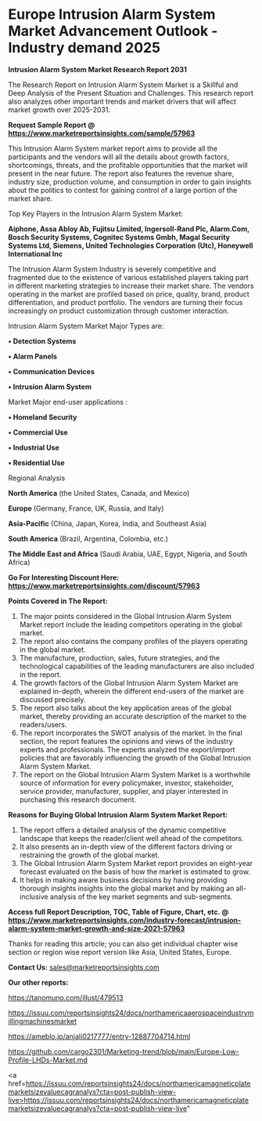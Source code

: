# Europe Intrusion Alarm System Market Advancement Outlook - Industry demand 2025

<strong>Intrusion Alarm System Market Research Report 2031</strong>

The Research Report on Intrusion Alarm System Market is a Skillful and Deep Analysis of the Present Situation and Challenges. This research report also analyzes other important trends and market drivers that will affect market growth over 2025-2031.

<strong>Request Sample Report @ <a href=https://www.marketreportsinsights.com/sample/57963>https://www.marketreportsinsights.com/sample/57963</a></strong>

This Intrusion Alarm System market report aims to provide all the participants and the vendors will all the details about growth factors, shortcomings, threats, and the profitable opportunities that the market will present in the near future. The report also features the revenue share, industry size, production volume, and consumption in order to gain insights about the politics to contest for gaining control of a large portion of the market share.

Top Key Players in the Intrusion Alarm System Market:

<strong>Aiphone, Assa Abloy Ab, Fujitsu Limited, Ingersoll-Rand Plc, Alarm.Com, Bosch Security Systems, Cognitec Systems Gmbh, Magal Security Systems Ltd, Siemens, United Technologies Corporation (Utc), Honeywell International Inc</strong>

The Intrusion Alarm System Industry is severely competitive and fragmented due to the existence of various established players taking part in different marketing strategies to increase their market share. The vendors operating in the market are profiled based on price, quality, brand, product differentiation, and product portfolio. The vendors are turning their focus increasingly on product customization through customer interaction.

Intrusion Alarm System Market Major Types are:

<strong>• Detection Systems

• Alarm Panels

• Communication Devices

• Intrusion Alarm System</strong>

Market Major end-user applications :

<strong>• Homeland Security

• Commercial Use

• Industrial Use

• Residential Use</strong>

Regional Analysis

</u><strong><b>North America</b></strong> (the United States, Canada, and Mexico)

<strong><b>Europe </b></strong>(Germany, France, UK, Russia, and Italy)

<strong><b>Asia-Pacific</b></strong> (China, Japan, Korea, India, and Southeast Asia)

<strong><b>South America</b></strong> (Brazil, Argentina, Colombia, etc.)

<strong><b>The Middle East and Africa</b></strong> (Saudi Arabia, UAE, Egypt, Nigeria, and South Africa)

<strong>Go For Interesting Discount Here: <a href=https://www.marketreportsinsights.com/discount/57963>https://www.marketreportsinsights.com/discount/57963</a></strong>

<strong>Points Covered in The Report:</strong>
<ol>
  <li>The major points considered in the Global Intrusion Alarm System Market report include the leading competitors operating in the global market.</li>
  <li>The report also contains the company profiles of the players operating in the global market.</li>
  <li>The manufacture, production, sales, future strategies, and the technological capabilities of the leading manufacturers are also included in the report.</li>
  <li>The growth factors of the Global Intrusion Alarm System Market are explained in-depth, wherein the different end-users of the market are discussed precisely.</li>
  <li>The report also talks about the key application areas of the global market, thereby providing an accurate description of the market to the readers/users.</li>
  <li>The report incorporates the SWOT analysis of the market. In the final section, the report features the opinions and views of the industry experts and professionals. The experts analyzed the export/import policies that are favorably influencing the growth of the Global Intrusion Alarm System Market.</li>
  <li>The report on the Global Intrusion Alarm System Market is a worthwhile source of information for every policymaker, investor, stakeholder, service provider, manufacturer, supplier, and player interested in purchasing this research document.</li>
</ol>
<strong>Reasons for Buying Global Intrusion Alarm System Market Report:</strong>

<ol>
  <li>The report offers a detailed analysis of the dynamic competitive landscape that keeps the reader/client well ahead of the competitors.</li>
  <li>It also presents an in-depth view of the different factors driving or restraining the growth of the global market.</li>
  <li>The Global Intrusion Alarm System Market report provides an eight-year forecast evaluated on the basis of how the market is estimated to grow.</li>
  <li>It helps in making aware business decisions by having providing thorough insights insights into the global market and by making an all-inclusive analysis of the key market segments and sub-segments.</li>
</ol>
<strong>Access full Report Description, TOC, Table of Figure, Chart, etc. @ <a href=https://www.marketreportsinsights.com/industry-forecast/intrusion-alarm-system-market-growth-and-size-2021-57963>https://www.marketreportsinsights.com/industry-forecast/intrusion-alarm-system-market-growth-and-size-2021-57963</a></strong>


Thanks for reading this article; you can also get individual chapter wise section or region wise report version like Asia, United States, Europe.

<strong>Contact Us:</strong>
sales@marketreportsinsights.com

<strong>Our other reports:</strong>

<a href=https://tanomuno.com/illust/479513>https://tanomuno.com/illust/479513</a>

<a href=https://issuu.com/reportsinsights24/docs/northamericaaerospaceindustrymillingmachinesmarket>https://issuu.com/reportsinsights24/docs/northamericaaerospaceindustrymillingmachinesmarket</a>

<a href=https://ameblo.jp/anjali0217777/entry-12887704714.html>https://ameblo.jp/anjali0217777/entry-12887704714.html</a>

<a href=https://github.com/cargo2301/Marketing-trend/blob/main/Europe-Low-Profile-LHDs-Market.md>https://github.com/cargo2301/Marketing-trend/blob/main/Europe-Low-Profile-LHDs-Market.md</a>

<a href=https://issuu.com/reportsinsights24/docs/northamericamagneticplatemarketsizevaluecagranalys?cta=post-publish-view-live>https://issuu.com/reportsinsights24/docs/northamericamagneticplatemarketsizevaluecagranalys?cta=post-publish-view-live</a>"
